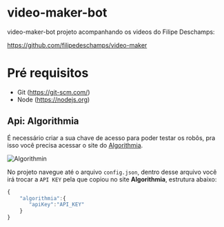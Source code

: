# video-maker-bot
video-maker-bot projeto acompanhando os videos do Filipe Deschamps:

https://github.com/filipedeschamps/video-maker

# Pré requisitos

- Git (https://git-scm.com/)
- Node (https://nodejs.org)

## Api: Algorithmia ##
É necessário criar a sua chave de acesso para poder testar os robôs, pra isso você precisa acessar o site do [Algorithmia](https://algorithmia.com/).

![Algorithmin](https://i.imgsafe.org/ba/ba1d23897c.gif)

No projeto navegue até o arquivo `config.json`, dentro desse arquivo você irá trocar a `API KEY` pela que copiou no site **Algorithmia**, estrutura abaixo:
``` js
{ 
    "algorithmia":{ 
       "apiKey":"API_KEY"
    }
}